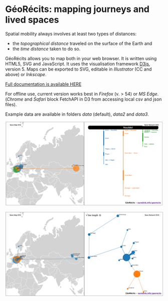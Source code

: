 # GéoRécits: mapping journeys and lived spaces

Spatial mobility always involves at least two types of distances:

- the _topographical distance_ traveled on the surface of the Earth and
- the _time distance_ taken to do so.

GéoRécits allows you to map both in your web browser. It is written using HTML5, SVG and JavaScript. It uses the visualisation framework [D3js](https://github.com/d3/d3), version 5. Maps can be exported to SVG, editable in _Illustrator_ (CC and above) or _Inkscape_.

[Full documentation is available HERE](https://ourednik.info/georecits/)

For offline use, current version works best in _Firefox_ (v. > 54) or _MS Edge_. (_Chrome_ and _Safari_ block FetchAPI in D3 from accessing local csv and json files).

Example data are available in folders _data_ (default), _data2_ and _data3_.

![GéoRécits journeys](/img/georecits1.png)

![GéoRécits spatial portrait](/img/georecits3.png)
